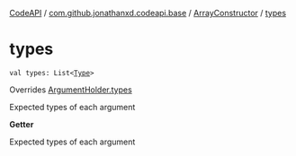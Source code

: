 [CodeAPI](../../index.md) / [com.github.jonathanxd.codeapi.base](../index.md) / [ArrayConstructor](index.md) / [types](.)

# types

`val types: List<`[`Type`](http://docs.oracle.com/javase/6/docs/api/java/lang/reflect/Type.html)`>`

Overrides [ArgumentHolder.types](../-argument-holder/types.md)

Expected types of each argument

**Getter**

Expected types of each argument

